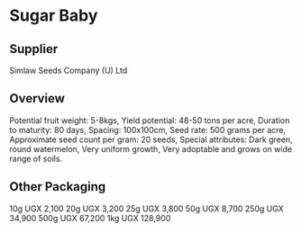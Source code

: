 # Sugar Baby

## Supplier
Simlaw Seeds Company (U) Ltd

## Overview
Potential fruit weight: 5-8kgs, Yield potential: 48-50 tons per acre, Duration to maturity: 80 days, Spacing: 100x100cm, Seed rate: 500 grams per acre, Approximate seed count per gram: 20 seeds, Special attributes: Dark green, round watermelon, Very uniform growth, Very adoptable and grows on wide range of soils.

## Other Packaging
10g UGX 2,100
20g UGX 3,200
25g UGX 3,800
50g UGX 8,700
250g UGX 34,900
500g UGX 67,200
1kg UGX 128,900

